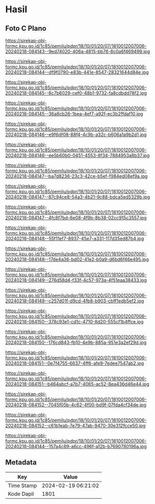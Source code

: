 # Hasil

## Foto C Plano

https://sirekap-obj-formc.kpu.go.id/1c85/pemilu/pdpr/18/10/01/20/07/1810012007006-20240218-084143--9ed74020-406a-4815-bb76-8c0a6f469499.jpg

https://sirekap-obj-formc.kpu.go.id/1c85/pemilu/pdpr/18/10/01/20/07/1810012007006-20240218-084144--df9f0790-e83b-441e-8547-28321644d84e.jpg

https://sirekap-obj-formc.kpu.go.id/1c85/pemilu/pdpr/18/10/01/20/07/1810012007006-20240218-084145--8c7b6029-cef0-48b1-9732-fa8cdbdd78f2.jpg

https://sirekap-obj-formc.kpu.go.id/1c85/pemilu/pdpr/18/10/01/20/07/1810012007006-20240218-084145--36a8cb26-1bea-4ef7-a92f-ec3b2ffdaf10.jpg

https://sirekap-obj-formc.kpu.go.id/1c85/pemilu/pdpr/18/10/01/20/07/1810012007006-20240218-084146--e9f6df08-88f4-4c9b-a32c-b606a1a9b2d1.jpg

https://sirekap-obj-formc.kpu.go.id/1c85/pemilu/pdpr/18/10/01/20/07/1810012007006-20240218-084146--ee5b60b0-0451-4553-8f34-7884953a8b37.jpg

https://sirekap-obj-formc.kpu.go.id/1c85/pemilu/pdpr/18/10/01/20/07/1810012007006-20240218-084147--ba7d8236-23c3-42ce-b5ef-f984ed08ef9a.jpg

https://sirekap-obj-formc.kpu.go.id/1c85/pemilu/pdpr/18/10/01/20/07/1810012007006-20240218-084147--87c94ce8-54a3-4b21-9c88-bdca5ed5329b.jpg

https://sirekap-obj-formc.kpu.go.id/1c85/pemilu/pdpr/18/10/01/20/07/1810012007006-20240218-084147--4fc8f7bd-6e08-4f9b-8b38-02cc915c3557.jpg

https://sirekap-obj-formc.kpu.go.id/1c85/pemilu/pdpr/18/10/01/20/07/1810012007006-20240218-084148--55f11ef7-8937-45e7-a331-117d35ed87b4.jpg

https://sirekap-obj-formc.kpu.go.id/1c85/pemilu/pdpr/18/10/01/20/07/1810012007006-20240218-084148--17de4a36-bd02-41e2-b0a9-d6bd6f46e495.jpg

https://sirekap-obj-formc.kpu.go.id/1c85/pemilu/pdpr/18/10/01/20/07/1810012007006-20240218-084149--276d58d4-f33f-4c57-973a-4f51eaa38433.jpg

https://sirekap-obj-formc.kpu.go.id/1c85/pemilu/pdpr/18/10/01/20/07/1810012007006-20240218-084149--c257d01f-d9cd-4fb8-b903-cbff1edb5ef2.jpg

https://sirekap-obj-formc.kpu.go.id/1c85/pemilu/pdpr/18/10/01/20/07/1810012007006-20240218-084150--378c93e1-cd1c-4710-8d20-555cf1b4ffce.jpg

https://sirekap-obj-formc.kpu.go.id/1c85/pemilu/pdpr/18/10/01/20/07/1810012007006-20240218-084150--176cd843-fb10-4e9b-885a-951e3a2ef29d.jpg

https://sirekap-obj-formc.kpu.go.id/1c85/pemilu/pdpr/18/10/01/20/07/1810012007006-20240218-084151--0e7f4755-6637-4ff6-afe9-7edee7547ab2.jpg

https://sirekap-obj-formc.kpu.go.id/1c85/pemilu/pdpr/18/10/01/20/07/1810012007006-20240218-084151--b464abcf-a7b7-4065-ac52-8ea436d46e44.jpg

https://sirekap-obj-formc.kpu.go.id/1c85/pemilu/pdpr/18/10/01/20/07/1810012007006-20240218-084152--7045f05b-4c62-4f00-bd9f-07fda4cf34de.jpg

https://sirekap-obj-formc.kpu.go.id/1c85/pemilu/pdpr/18/10/01/20/07/1810012007006-20240218-084152--c61b1eab-7e79-47ab-9470-30e312fcce50.jpg

https://sirekap-obj-formc.kpu.go.id/1c85/pemilu/pdpr/18/10/01/20/07/1810012007006-20240218-084144--157a4c89-a6cc-496f-a12b-b7690780196a.jpg


## Metadata

| Key        | Value               |
| ---------- | ------------------- |
| Time Stamp | 2024-02-19 06:21:02 |
| Kode Dapil | 1801                |



